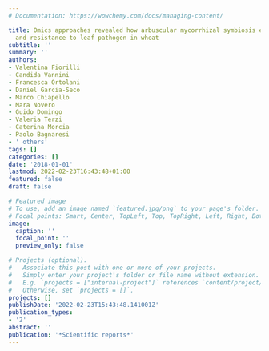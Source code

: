 ```yaml
---
# Documentation: https://wowchemy.com/docs/managing-content/

title: Omics approaches revealed how arbuscular mycorrhizal symbiosis enhances yield
  and resistance to leaf pathogen in wheat
subtitle: ''
summary: ''
authors:
- Valentina Fiorilli
- Candida Vannini
- Francesca Ortolani
- Daniel Garcia-Seco
- Marco Chiapello
- Mara Novero
- Guido Domingo
- Valeria Terzi
- Caterina Morcia
- Paolo Bagnaresi
- ' others'
tags: []
categories: []
date: '2018-01-01'
lastmod: 2022-02-23T16:43:48+01:00
featured: false
draft: false

# Featured image
# To use, add an image named `featured.jpg/png` to your page's folder.
# Focal points: Smart, Center, TopLeft, Top, TopRight, Left, Right, BottomLeft, Bottom, BottomRight.
image:
  caption: ''
  focal_point: ''
  preview_only: false

# Projects (optional).
#   Associate this post with one or more of your projects.
#   Simply enter your project's folder or file name without extension.
#   E.g. `projects = ["internal-project"]` references `content/project/deep-learning/index.md`.
#   Otherwise, set `projects = []`.
projects: []
publishDate: '2022-02-23T15:43:48.141001Z'
publication_types:
- '2'
abstract: ''
publication: '*Scientific reports*'
---
```

